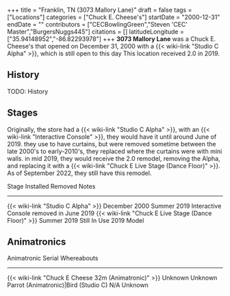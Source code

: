 +++
title = "Franklin, TN (3073 Mallory Lane)"
draft = false
tags = ["Locations"]
categories = ["Chuck E. Cheese's"]
startDate = "2000-12-31"
endDate = ""
contributors = ["CECBowlingGreen","Steven 'CEC' Master","BurgersNuggs445"]
citations = []
latitudeLongitude = ["35.94148952","-86.82293978"]
+++
**3073 Mallory Lane** was a Chuck E. Cheese's that opened on December 31, 2000 with a {{< wiki-link "Studio C Alpha" >}}, which is still open to this day
This location received 2.0 in 2019.

## History

TODO: History

## Stages

Originally, the store had a {{< wiki-link "Studio C Alpha" >}}, with an {{< wiki-link "Interactive Console" >}}, they would have it until around June of 2019. they use to have curtains, but were removed sometime between the late 2000's to early-2010's, they replaced where the curtains were with mini walls. in mid 2019, they would receive the 2.0 remodel, removing the Alpha, and replacing it with a {{< wiki-link "Chuck E Live Stage (Dance Floor)" >}}. As of September 2022, they still have this remodel.

  Stage                                                      Installed       Removed        Notes
  ---------------------------------------------------------- --------------- -------------- ------------------------------------------
  {{< wiki-link "Studio C Alpha" >}}                     December 2000   Summer 2019    Interactive Console removed in June 2019
  {{< wiki-link "Chuck E Live Stage (Dance Floor)" >}}   Summer 2019     Still In Use   2019 Model

## Animatronics

  Animatronic                                                Serial    Whereabouts
  ---------------------------------------------------------- --------- -------------
  {{< wiki-link "Chuck E Cheese 32m (Animatronic)" >}}   Unknown   Unknown
  Parrot (Animatronic)|Bird (Studio C)                      N/A       Unknown
